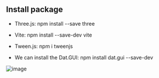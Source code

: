 ## Install package

* Three.js:
npm install --save three

* Vite:
npm install --save-dev vite

* Tween.js:
npm i tweenjs

* We can install the Dat.GUI:
npm install dat.gui --save-dev

![image](https://github.com/vmanh131/OceanView-ThreeJS/assets/63902542/6a5f1e8f-cd88-4c7c-969b-137074078ba6)
